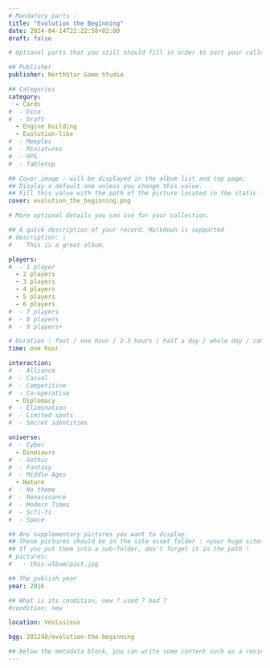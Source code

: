 ```yaml
---
# Mandatory parts :
title: "Evolution the Beginning"
date: 2024-04-14T22:22:58+02:00
draft: false

# Optional parts that you still should fill in order to sort your collection

## Publisher
publisher: NorthStar Game Studio

## Categories
category:
  - Cards
#  - Dice
#  - Draft
  - Engine building
  - Evolution-like
#  - Meeples
#  - Miniatures
#  - RPG
#  - Tabletop

## Cover image : will be displayed in the album list and top page.
## Display a default one unless you change this value.
## Fill this value with the path of the picture located in the static folder
cover: evolution_the_beginning.png

# More optional details you can use for your collection.

## A quick description of your record. Markdown is supported
# description: |
#    This is a great album.

players:
#  - 1 player
  - 2 players
  - 3 players
  - 4 players
  - 5 players
  - 6 players
#  - 7 players
#  - 8 players
#  - 9 players+

# Duration : fast / one hour / 2-3 hours / half a day / whole day / campaign
time: one hour

interaction:
#  - Alliance
#  - Casual
#  - Competitive
#  - Co-operative
  - Diplomacy
#  - Elimination
#  - Limited spots
#  - Secret identities

universe:
#  - Cyber
  - Dinosaurs
#  - Gothic
#  - Fantasy
#  - Middle Ages
  - Nature
#  - No theme
#  - Renaissance
#  - Modern Times
#  - Scfi-fi
#  - Space

## Any supplementary pictures you want to display.
## These pictures should be in the site asset folder : <your hugo site>/static
## If you put them into a sub-folder, don't forget it in the path !
# pictures:
#   - this-album/pict.jpg

## The publish year
year: 2016

## What is its condition, new ? used ? bad ?
#condition: new

location: Vénissieux

bgg: 201248/evolution-the-beginning

## Below the metadata block, you can write some content such as a review or anything else you want. It'll be displayed in the album page.
---
```

